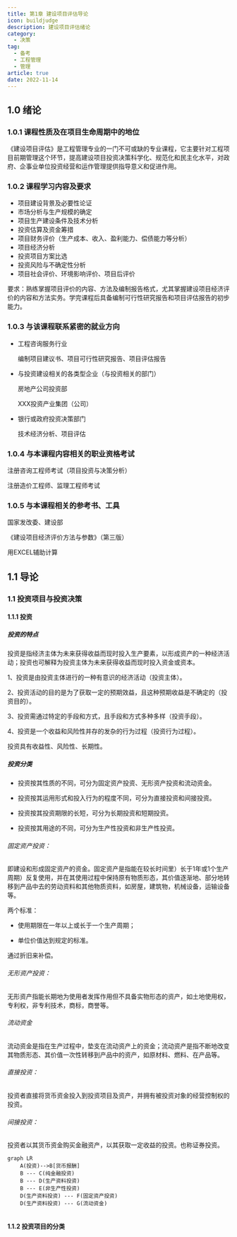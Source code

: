 ```yaml
---
title: 第1章 建设项目评估导论
icon: buildjudge
description: 建设项目评估绪论
category:
  - 决策
tag:
  - 备考
  - 工程管理
  - 管理
article: true
date: 2022-11-14
---
```


## 1.0 绪论

### 1.0.1 课程性质及在项目生命周期中的地位
    
《建设项目评估》是工程管理专业的一门不可或缺的专业课程，它主要针对工程项目前期管理这个环节，提高建设项目投资决策科学化、规范化和民主化水平，对政府、企事业单位投资经营和运作管理提供指导意义和促进作用。

### 1.0.2 课程学习内容及要求
+ 项目建设背景及必要性论证
+ 市场分析与生产规模的确定
+ 项目生产建设条件及技术分析
+ 投资估算及资金筹措
+ 项目财务评价（生产成本、收入、盈利能力、偿债能力等分析）
+ 项目经济分析
+ 投资项目方案比选
+ 投资风险与不确定性分析
+ 项目社会评价、环境影响评价、项目后评价

要求：熟练掌握项目评价的内容、方法及编制报告格式，尤其掌握建设项目经济评价的内容和方法实务。学完课程后具备编制可行性研究报告和项目评估报告的初步能力。

### 1.0.3 与该课程联系紧密的就业方向

+ 工程咨询服务行业

    编制项目建议书、项目可行性研究报告、项目评估报告

+ 与投资建设相关的各类型企业（与投资相关的部门）

    房地产公司投资部

    XXX投资产业集团（公司）

+ 银行或政府投资决策部门

    技术经济分析、项目评估

### 1.0.4 与本课程内容相关的职业资格考试
   
注册咨询工程师考试（项目投资与决策分析）

注册造价工程师、监理工程师考试 

### 1.0.5 与本课程相关的参考书、工具

国家发改委、建设部

《建设项目经济评价方法与参数》（第三版）

用EXCEL辅助计算 

 ## 1.1 导论

 ### 1.1 投资项目与投资决策

 #### 1.1.1 投资

##### 投资的特点

投资是指经济主体为未来获得收益而现时投入生产要素，以形成资产的一种经济活动；投资也可解释为投资主体为未来获得收益而现时投入资金或资本。

1、投资是由投资主体进行的一种有意识的经济活动（投资主体）。

2、投资活动的目的是为了获取一定的预期效益，且这种预期收益是不确定的（投资目的）。

3、投资需通过特定的手段和方式，且手段和方式多种多样（投资手段）。

4、投资是一个收益和风险性并存的发杂的行为过程（投资行为过程）。

投资具有收益性、风险性、长期性。

##### 投资分类

+ 投资按其性质的不同，可分为固定资产投资、无形资产投资和流动资金。

+ 投资按其运用形式和投入行为的程度不同，可分为直接投资和间接投资。

+ 投资按其投资期限的长短，可分为长期投资和短期投资。

+ 投资按其用途的不同，可分为生产性投资和非生产性投资。

###### 固定资产投资：

即建设和形成固定资产的资金。固定资产是指能在较长时间里）长于1年或1个生产周期）反复使用，并在其使用过程中保持原有物质形态，其价值逐渐地、部分地转移到产品中去的劳动资料和其他物质资料，如房屋，建筑物，机械设备，运输设备等。

两个标准：
+ 使用期限在一年以上或长于一个生产周期；
  
+ 单位价值达到规定的标准。

通过折旧来补偿。


###### 无形资产投资：

无形资产指能长期地为使用者发挥作用但不具备实物形态的资产，如土地使用权，专利权，非专利技术，商标，商誉等。


###### 流动资金

流动资金是指在生产过程中，垫支在流动资产上的资金；流动资产是指不断地改变其物质形态、其价值一次性转移到产品中的资产，如原材料、燃料、在产品等。

###### 直接投资：
投资者直接将货币资金投入到投资项目及资产，并拥有被投资对象的经营控制权的投资。


###### 间接投资：
投资者以其货币资金购买金融资产，以其获取一定收益的投资。也称证券投资。

```mermaid
graph LR
    A(投资)-->B[货币报酬]
    B --- C(纯金融投资)
    B --- D(生产资料投资)
    B --- E(非生产性投资)
    D(生产资料投资) --- F(固定资产投资)
    D(生产资料投资) --- G(流动资金)
  
```

#### 1.1.2 投资项目的分类
















    
    



